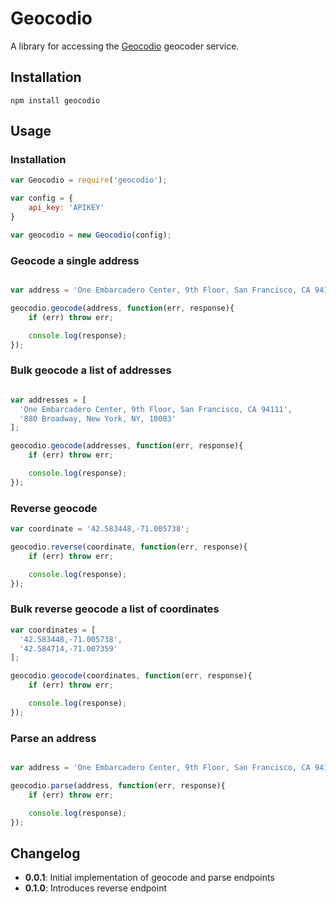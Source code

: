 # Geocodio

A library for accessing the [Geocodio](http://geocod.io/) geocoder service.


## Installation
    npm install geocodio


## Usage


### Installation

```JavaScript
var Geocodio = require('geocodio');

var config = {
    api_key: 'APIKEY'
}

var geocodio = new Geocodio(config);

```

### Geocode a single address

```JavaScript

var address = 'One Embarcadero Center, 9th Floor, San Francisco, CA 94111';

geocodio.geocode(address, function(err, response){
    if (err) throw err;

    console.log(response);
});

```

### Bulk geocode a list of addresses

```JavaScript

var addresses = [
  'One Embarcadero Center, 9th Floor, San Francisco, CA 94111',
  '880 Broadway, New York, NY, 10003'
];

geocodio.geocode(addresses, function(err, response){
    if (err) throw err;

    console.log(response);
});
```

### Reverse geocode

```JavaScript
var coordinate = '42.583448,-71.005738';

geocodio.reverse(coordinate, function(err, response){
    if (err) throw err;

    console.log(response);
});

```

### Bulk reverse geocode a list of coordinates

```JavaScript
var coordinates = [
  '42.583448,-71.005738',
  '42.584714,-71.007359'
];

geocodio.geocode(coordinates, function(err, response){
    if (err) throw err;

    console.log(response);
});

```

### Parse an address

```JavaScript

var address = 'One Embarcadero Center, 9th Floor, San Francisco, CA 94111';

geocodio.parse(address, function(err, response){
    if (err) throw err;

    console.log(response);
});

```

## Changelog
* **0.0.1**: Initial implementation of geocode and parse endpoints
* **0.1.0**: Introduces reverse endpoint

